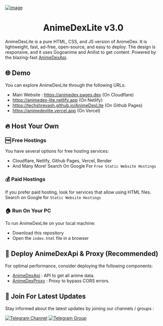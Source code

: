 [![image](https://github.com/TechShreyash/AnimeDexLite/assets/82265247/98c27bb6-c4a8-4224-983e-2bb21386032a)](https://animedex.pages.dev)

<h1 align="center"><b>AnimeDexLite v3.0</b></h1>

AnimeDexLite is a pure HTML, CSS, and JS version of AnimeDex. It is lightweight, fast, ad-free, open-source, and easy to deploy. The design is responsive, and it uses Gogoanime and Anilist to get content. Powered by the blazing-fast [AnimeDexApi](https://api.anime-dex.workers.dev).

## 🌐 Demo
You can explore AnimeDexLite through the following URLs:

- Main Website : https://animedex.pages.dev (On Cloudflare)
- https://animedex-lite.netlify.app (On Netlify)
- https://techshreyash.github.io/AnimeDexLite (On Github Pages)
- https://animedexlite.vercel.app (On Vercel)

## 🔥 Host Your Own

### 🆓 Free Hostings
You have several options for free hosting services:

- Cloudflare, Netlify, Github Pages, Vercel, Render
- And Many More! Search On Google For `Free Static Website Hostings`

### 💰 Paid Hostings
If you prefer paid hosting, look for services that allow using HTML files. Search on Google for `Static Website Hostings`

### 🏠 Run On Your PC
To run AnimeDexLite on your local machine:

- Download this repository
- Open the `index.html` file in a browser

## 🚀 Deploy AnimeDexApi & Proxy (Recommended)
For optimal performance, consider deploying the following components:

- [AnimeDexApi](https://github.com/TechShreyash/CloudflareWorker/tree/main/animedexapi) : API to get all anime data.
- [AnimeDexProxy](https://github.com/TechShreyash/CloudflareWorker/tree/main/animedexproxy) : Proxy to bypass CORS errors.

## 🔔 Join For Latest Updates
Stay informed about the latest updates by joining our channels / groups :

[![Telegram Channel](https://img.shields.io/static/v1?label=Join&message=Telegram%20Channel&color=blueviolet&style=for-the-badge&logo=telegram&logoColor=violet)](https://telegram.me/TechZBots) [![Telegram Group](https://img.shields.io/static/v1?label=Join&message=Telegram%20Group&color=blueviolet&style=for-the-badge&logo=telegram&logoColor=violet)](https://telegram.me/TechZBots_Support)
